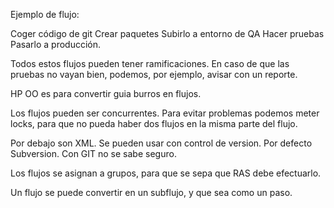 Ejemplo de flujo:

Coger código de git
Crear paquetes
Subirlo a entorno de QA
Hacer pruebas
Pasarlo a producción.

Todos estos flujos pueden tener ramificaciones.
En caso de que las pruebas no vayan bien, podemos, por ejemplo, avisar con un reporte.

HP OO es para convertir guia burros en flujos.


Los flujos pueden ser concurrentes. Para evitar problemas podemos meter locks, para que no pueda haber dos flujos en la misma parte del flujo.

Por debajo son XML. Se pueden usar con control de version. Por defecto Subversion. Con GIT no se sabe seguro.


Los flujos se asignan a grupos, para que se sepa que RAS debe efectuarlo.

Un flujo se puede convertir en un subflujo, y que sea como un paso.
